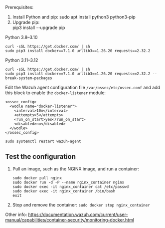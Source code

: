 Prerequisites: 
1. Install Python and pip:
	sudo apt install python3 python3-pip
2. Upgrade pip:   
    pip3 install --upgrade pip

Python 3.8–3.10
```
curl -sSL https://get.docker.com/ | sh
sudo pip3 install docker==7.1.0 urllib3==1.26.20 requests==2.32.2
```

Python 3.11–3.12
```
curl -sSL https://get.docker.com/ | sh
sudo pip3 install docker==7.1.0 urllib3==1.26.20 requests==2.32.2 --break-system-packages
```

Edit the Wazuh agent configuration file `/var/ossec/etc/ossec.conf` and add this block to enable the `docker-listener` module:
```
<ossec_config>
  <wodle name="docker-listener">
    <interval>10m</interval>
    <attempts>5</attempts>
    <run_on_start>yes</run_on_start>
    <disabled>no</disabled>
  </wodle>
</ossec_config>
```

`sudo systemctl restart wazuh-agent`

## Test the configuration
1. Pull an image, such as the NGINX image, and run a container:
    ```
	sudo docker pull nginx
    sudo docker run -d -P --name nginx_container nginx
    sudo docker exec -it nginx_container cat /etc/passwd
    sudo docker exec -it nginx_container /bin/bash
    exit
	```
1. Stop and remove the container:
    `sudo docker stop nginx_container`

Other info:
https://documentation.wazuh.com/current/user-manual/capabilities/container-security/monitoring-docker.html
